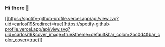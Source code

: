 ### Hi there 👋

<!--
**solisdonoso19/solisdonoso19** is a ✨ _special_ ✨ repository because its `README.md` (this file) appears on your GitHub profile.

Here are some ideas to get you started:

- 🔭 I’m currently working on ...
- 🌱 I’m currently learning ...
- 👯 I’m looking to collaborate on ...
- 🤔 I’m looking for help with ...
- 💬 Ask me about ...
- 📫 How to reach me: ...
- 😄 Pronouns: ...
- ⚡ Fun fact: ...
-->
[[https://spotify-github-profile.vercel.app/api/view.svg?uid=carlosi19&redirect=true][https://spotify-github-profile.vercel.app/api/view.svg?uid=carlosi19&cover_image=true&theme=default&bar_color=2bc0d4&bar_color_cover=true)]]
